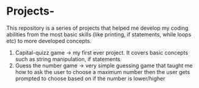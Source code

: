# Projects-
This repository is a series of projects that helped me develop my coding abilities from the most basic skills (like printing, if statements, while loops etc) to more developed concepts.
1) Capital-quizz game -> my first ever project. It covers basic concepts such as string manipulation, if statements
2) Guess the number game -> very simple guessing game that taught me how to ask the user to choose a maximum number then the user gets prompted to choose based on if the number is lower/higher
